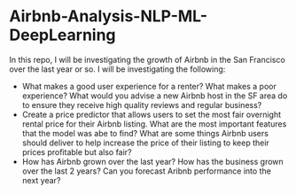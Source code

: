 # Airbnb-Analysis-NLP-ML-DeepLearning

In this repo, I will be investigating the growth of Airbnb in the San Francisco over the last year or so. I will be investigating the 
following:
- What makes a good user experience for a renter? What makes a poor experience? What would you advise a new Airbnb host in the SF area
do to ensure they receive high quality reviews and regular business?
- Create a price predictor that allows users to set the most fair overnight rental price for their Airbnb listing. What are the most
important features that the model was abe to find? What are some things Airbnb users should deliver to help increase the price of their
listing to keep their prices profitable but also fair?
- How has Airbnb grown over the last year? How has the business grown over the last 2 years? Can you forecast Aribnb performance into the 
next year?
